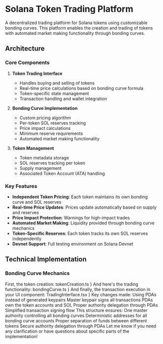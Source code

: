 # Solana Token Trading Platform

A decentralized trading platform for Solana tokens using customizable bonding curves. This platform enables the creation and trading of tokens with automated market making functionality through bonding curves.

## Architecture

### Core Components

1. **Token Trading Interface**
   - Handles buying and selling of tokens
   - Real-time price calculations based on bonding curve formula
   - Token-specific state management
   - Transaction handling and wallet integration

2. **Bonding Curve Implementation**
   - Custom pricing algorithm
   - Per-token SOL reserves tracking
   - Price impact calculations
   - Minimum reserve requirements
   - Automated market making functionality

3. **Token Management**
   - Token metadata storage
   - SOL reserves tracking per token
   - Supply management
   - Associated Token Account (ATA) handling

### Key Features

- **Independent Token Pricing**: Each token maintains its own bonding curve and SOL reserves
- **Real-time Price Updates**: Prices update automatically based on supply and reserves
- **Price Impact Protection**: Warnings for high-impact trades
- **Automated Market Making**: Liquidity provided through bonding curve mechanics
- **Token-Specific Reserves**: Each token tracks its own SOL reserves independently
- **Devnet Support**: Full testing environment on Solana Devnet

## Technical Implementation

### Bonding Curve Mechanics

</file>





First, the token creation:
tokenCreation.ts
}
And here's the trading functionality:
bondingCurve.ts
}
And finally, the transaction execution in your UI component:
TradingInterface.tsx
}
Key changes made:
Using PDAs instead of generated keypairs
Master keypair signs all transactions
PDAs own the token accounts and SOL
Proper authority delegation through PDAs
Simplified transaction signing flow
This structure ensures:
One master authority controlling all bonding curves
Deterministic addresses for all bonding curve accounts
Proper separation of funds between different tokens
Secure authority delegation through PDAs
Let me know if you need any clarification or have questions about specific parts of the implementation!